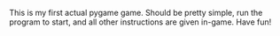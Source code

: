 This is my first actual pygame game. Should be pretty simple, run the program to start, and all other instructions are given in-game. Have fun!
